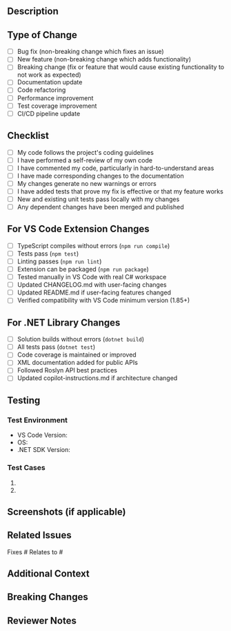 ## Description

<!-- Provide a brief description of the changes in this PR -->

## Type of Change

<!-- Mark the relevant option(s) with an 'x' -->

- [ ] Bug fix (non-breaking change which fixes an issue)
- [ ] New feature (non-breaking change which adds functionality)
- [ ] Breaking change (fix or feature that would cause existing functionality to not work as expected)
- [ ] Documentation update
- [ ] Code refactoring
- [ ] Performance improvement
- [ ] Test coverage improvement
- [ ] CI/CD pipeline update

## Checklist

<!-- Mark completed items with an 'x' -->

- [ ] My code follows the project's coding guidelines
- [ ] I have performed a self-review of my own code
- [ ] I have commented my code, particularly in hard-to-understand areas
- [ ] I have made corresponding changes to the documentation
- [ ] My changes generate no new warnings or errors
- [ ] I have added tests that prove my fix is effective or that my feature works
- [ ] New and existing unit tests pass locally with my changes
- [ ] Any dependent changes have been merged and published

## For VS Code Extension Changes

<!-- Mark completed items with an 'x' if applicable -->

- [ ] TypeScript compiles without errors (`npm run compile`)
- [ ] Tests pass (`npm test`)
- [ ] Linting passes (`npm run lint`)
- [ ] Extension can be packaged (`npm run package`)
- [ ] Tested manually in VS Code with real C# workspace
- [ ] Updated CHANGELOG.md with user-facing changes
- [ ] Updated README.md if user-facing features changed
- [ ] Verified compatibility with VS Code minimum version (1.85+)

## For .NET Library Changes

<!-- Mark completed items with an 'x' if applicable -->

- [ ] Solution builds without errors (`dotnet build`)
- [ ] All tests pass (`dotnet test`)
- [ ] Code coverage is maintained or improved
- [ ] XML documentation added for public APIs
- [ ] Followed Roslyn API best practices
- [ ] Updated copilot-instructions.md if architecture changed

## Testing

<!-- Describe the tests you ran and their results -->

### Test Environment

- VS Code Version:
- OS:
- .NET SDK Version:

### Test Cases

1. <!-- Test case 1 -->
2. <!-- Test case 2 -->

## Screenshots (if applicable)

<!-- Add screenshots to help explain your changes -->

## Related Issues

<!-- Link related issues using keywords like "Fixes #123" or "Relates to #456" -->

Fixes #
Relates to #

## Additional Context

<!-- Add any other context about the pull request here -->

## Breaking Changes

<!-- If this is a breaking change, describe what breaks and how to migrate -->

## Reviewer Notes

<!-- Specific areas you'd like reviewers to focus on -->

